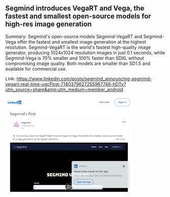 ## Segmind introduces VegaRT and Vega, the fastest and smallest open-source models for high-res image generation
Summary: Segmind's open-source models Segmind-VegaRT and Segmind-Vega offer the fastest and smallest image generation at the highest resolution. Segmind-VegaRT is the world's fastest high-quality image generator, producing 1024x1024 resolution images in just 0.1 seconds, while Segmind-Vega is 70% smaller and 100% faster than SDXL without compromising image quality. Both models are smaller than SD1.5 and available for commercial use.

Link: https://www.linkedin.com/posts/segmind_announcing-segmind-vegart-real-time-ugcPost-7140379627255967746-hDTv?utm_source=share&amp;utm_medium=member_android

<img src="/img/3a64d0ee-8048-4f57-9c4d-4043036b9c52.png" width="400" />
<br/><br/>
